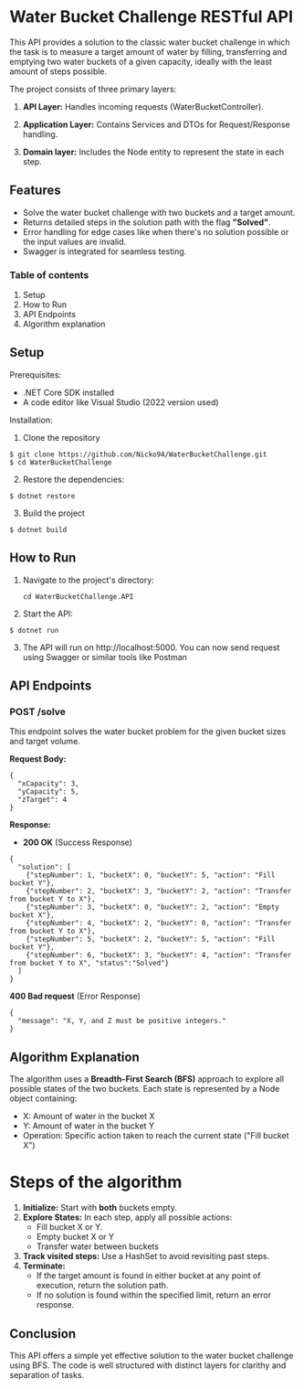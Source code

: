 # Water Bucket Challenge RESTful API
This API provides a solution to the classic water bucket challenge in which the task is to measure a target amount of water by filling, transferring and emptying two water buckets of a given capacity, ideally with the least amount of steps possible.

The project consists of three primary layers:

1. **API Layer:** Handles incoming requests (WaterBucketController).

2. **Application Layer:** Contains Services and DTOs for Request/Response handling.

3. **Domain layer:** Includes the Node entity to represent the state in each step.


## Features
- Solve the water bucket challenge with two buckets and a target amount.
- Returns detailed steps in the solution path with the flag **"Solved"**.
- Error handling for edge cases like when there's no solution possible or the input values are invalid.
- Swagger is integrated for seamless testing.

### Table of contents
1. Setup
2. How to Run
3. API Endpoints
4. Algorithm explanation

## Setup

Prerequisites:
- .NET Core SDK installed
- A code editor like Visual Studio (2022 version used)

Installation:
1. Clone the repository
```
$ git clone https://github.com/Nicko94/WaterBucketChallenge.git
$ cd WaterBucketChallenge
```
2. Restore the dependencies:

```
$ dotnet restore
```
3. Build the project
```
$ dotnet build
```
   
## How to Run
1. Navigate to the project's directory:
   ```
   cd WaterBucketChallenge.API
   ```
2. Start the API:
```
$ dotnet run
```
3. The API will run on http://localhost:5000. You can now send request using Swagger or similar tools like Postman

## API Endpoints
### POST /solve

This endpoint solves the water bucket problem for the given bucket sizes and target volume.

**Request Body:**
```
{
  "xCapacity": 3,
  "yCapacity": 5,
  "zTarget": 4
}

```

**Response:**
- **200 OK** (Success Response)
```
{
  "solution": [
    {"stepNumber": 1, "bucketX": 0, "bucketY": 5, "action": "Fill bucket Y"},
    {"stepNumber": 2, "bucketX": 3, "bucketY": 2, "action": "Transfer from bucket Y to X"},
    {"stepNumber": 3, "bucketX": 0, "bucketY": 2, "action": "Empty bucket X"},
    {"stepNumber": 4, "bucketX": 2, "bucketY": 0, "action": "Transfer from bucket Y to X"},
    {"stepNumber": 5, "bucketX": 2, "bucketY": 5, "action": "Fill bucket Y"},
    {"stepNumber": 6, "bucketX": 3, "bucketY": 4, "action": "Transfer from bucket Y to X", "status":"Solved"}
  ]
}
```
**400 Bad request** (Error Response)
```
{ 
  "message": "X, Y, and Z must be positive integers." 
}
```

 ## Algorithm Explanation

The algorithm uses a **Breadth-First Search (BFS)** approach to explore all possible states of the two buckets. Each state is represented by a Node object containing:
- X: Amount of water in the bucket X
- Y: Amount of water in the bucket Y
- Operation: Specific action taken to reach the current state ("Fill bucket X")

# Steps of the algorithm
1. **Initialize:** Start with **both** buckets empty.
2. **Explore States:** In each step, apply all possible actions:
   - Fill bucket X or Y.
   - Empty bucket X or Y
   - Transfer water between buckets
3. **Track visited steps:** Use a HashSet to avoid revisiting past steps.
4. **Terminate:**
   - If the target amount is found in either bucket at any point of execution, return the solution path.
   - If no solution is found within the specified limit, return an error response.

## Conclusion

This API offers a simple yet effective solution to the water bucket challenge using BFS. The code is well structured with distinct layers for clarithy and separation of tasks.
